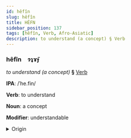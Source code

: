 ```yaml
---
id: hêfîn
slug: hêfîn
title: HÊFN
sidebar_position: 137
tags: [hêfîn, Verb, Afro-Asiatic]
description: to understand (a concept) § Verb
---
```


### hêfîn&emsp;<span kind="abugida">ɂʇɤ̃ɟ</span>

*to understand (a concept)* **§** [Verb](../../tags/Verb)

**IPA**: /ˈhe.fin/

**Verb**: to understand

**Noun**: a concept

**Modifier**: understandable

<details>
    <summary>Origin</summary>
    Hebrew הֵבִין hevín /(h)eˈvin/<br/>
    <em>Afro-Asiatic Language Family</em>
</details>